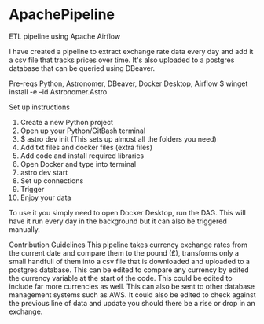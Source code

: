 # ApachePipeline
ETL pipeline using Apache Airflow

I have created a pipeline to extract exchange rate data every day and add it a csv file that tracks prices over time. It's also uploaded to a postgres database that can be queried using DBeaver. 

Pre-reqs
Python, Astronomer, DBeaver, Docker Desktop, Airflow
$ winget install -e –id Astronomer.Astro

Set up instructions
1. Create a new Python project
2. Open up your Python/GitBash terminal
3. $ astro dev init (This sets up almost all the folders you need)
4. Add txt files and docker files (extra files)
5. Add code and install required libraries
6. Open Docker and type into terminal
7. astro dev start
8. Set up connections
9. Trigger
10. Enjoy your data

To use it you simply need to open Docker Desktop, run the DAG. This will have it run every day in the background but it can also be triggered manually.

Contribution Guidelines
This pipeline takes currency exchange rates from the current date and compare them to the pound (£), transforms only a small handfull of them into a csv file that is downloaded and uploaded to a postgres database. This can be edited to compare any currency by edited the currency variable at the start of the code. This could be edited to include far more currencies as well. This can also be sent to other database management systems such as AWS. It could also be edited to check against the previous line of data and update you should there be a rise or drop in an exchange. 
